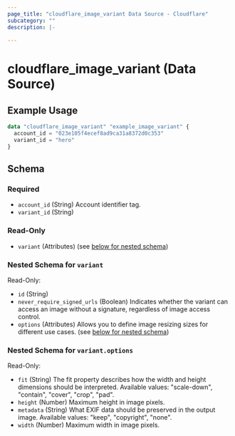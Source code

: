 ```yaml
---
page_title: "cloudflare_image_variant Data Source - Cloudflare"
subcategory: ""
description: |-
  
---
```


# cloudflare_image_variant (Data Source)



## Example Usage

```terraform
data "cloudflare_image_variant" "example_image_variant" {
  account_id = "023e105f4ecef8ad9ca31a8372d0c353"
  variant_id = "hero"
}
```

<!-- schema generated by tfplugindocs -->
## Schema

### Required

- `account_id` (String) Account identifier tag.
- `variant_id` (String)

### Read-Only

- `variant` (Attributes) (see [below for nested schema](#nestedatt--variant))

<a id="nestedatt--variant"></a>
### Nested Schema for `variant`

Read-Only:

- `id` (String)
- `never_require_signed_urls` (Boolean) Indicates whether the variant can access an image without a signature, regardless of image access control.
- `options` (Attributes) Allows you to define image resizing sizes for different use cases. (see [below for nested schema](#nestedatt--variant--options))

<a id="nestedatt--variant--options"></a>
### Nested Schema for `variant.options`

Read-Only:

- `fit` (String) The fit property describes how the width and height dimensions should be interpreted.
Available values: "scale-down", "contain", "cover", "crop", "pad".
- `height` (Number) Maximum height in image pixels.
- `metadata` (String) What EXIF data should be preserved in the output image.
Available values: "keep", "copyright", "none".
- `width` (Number) Maximum width in image pixels.


